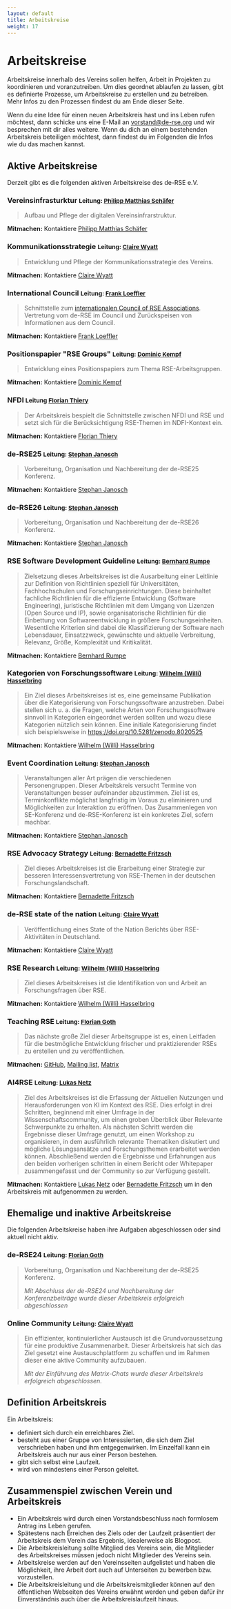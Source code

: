 ```yaml
---
layout: default
title: Arbeitskreise
weight: 17
---        
```


# Arbeitskreise

Arbeitskreise innerhalb des Vereins sollen helfen, Arbeit in Projekten zu koordinieren und voranzutreiben.
Um dies geordnet ablaufen zu lassen, gibt es definierte Prozesse, um Arbeitskreise zu erstellen und zu betreiben. Mehr Infos zu den Prozessen findest du am Ende dieser Seite.

Wenn du eine Idee für einen neuen Arbeitskreis hast und ins Leben rufen möchtest, dann schicke uns eine E-Mail an vorstand@de-rse.org und wir besprechen mit dir alles weitere. Wenn du dich an einem bestehenden Arbeitskreis beteiligen möchtest, dann findest du im Folgenden die Infos wie du das machen kannst.


## Aktive Arbeitskreise

Derzeit gibt es die folgenden aktiven Arbeitskreise des de-RSE e.V.

### Vereinsinfrasturktur <small>Leitung: [Philipp Matthias Schäfer](https://www.zedif.uni-jena.de/2409/kontakt)</small>

> Aufbau und Pflege der digitalen Vereinsinfrarstruktur.

**Mitmachen:** Kontaktiere [Philipp Matthias Schäfer](https://www.zedif.uni-jena.de/2409/kontakt)

### Kommunikationsstrategie <small>Leitung: [Claire Wyatt](https://www.fz-juelich.de/profile/wyatt_cl)</small>

> Entwicklung und Pflege der Kommunikationsstrategie des Vereins.

**Mitmachen:** Kontaktiere [Claire Wyatt](https://www.fz-juelich.de/profile/wyatt_cl)

### International Council <small>Leitung: [Frank Loeffler](https://www.zedif.uni-jena.de/2409/kontakt)</small>

> Schnittstelle zum [internationalen Council of RSE Associations](https://researchsoftware.org/council.html). Vertretung vom de-RSE im Council und Zurückspeisen von Informationen aus dem Council.

**Mitmachen:** Kontaktiere [Frank Loeffler](https://www.zedif.uni-jena.de/2409/kontakt)

### Positionspapier "RSE Groups" <small>Leitung: [Dominic Kempf](https://www.ssc.uni-heidelberg.de/en/what-the-scientific-software-center-is-all-about/meet-our-team)</small>

> Entwicklung eines Positionspapiers zum Thema RSE-Arbeitsgruppen.

**Mitmachen:** Kontaktiere [Dominic Kempf](https://www.ssc.uni-heidelberg.de/en/what-the-scientific-software-center-is-all-about/meet-our-team)

### NFDI <small>Leitung [Florian Thiery](https://www.leiza.de/ueber-uns/team/person/florian-thiery)</small>

> Der Arbeitskreis bespielt die Schnittstelle zwischen NFDI und RSE und setzt sich für die Berücksichtigung RSE-Themen im NDFI-Kontext ein.

**Mitmachen:** Kontaktiere [Florian Thiery](https://www.leiza.de/ueber-uns/team/person/florian-thiery)

### de-RSE25 <small>Leitung:  [Stephan Janosch](https://www.mpi-cbg.de/de/research/scientific-cores-support/scientific-services/scientific-computing-facility/contact)</small>

> Vorbereitung, Organisation und Nachbereitung der de-RSE25 Konferenz.

**Mitmachen:** Kontaktiere [Stephan Janosch](https://www.mpi-cbg.de/de/research/scientific-cores-support/scientific-services/scientific-computing-facility/contact)

### de-RSE26 <small>Leitung:  [Stephan Janosch](https://www.mpi-cbg.de/de/research/scientific-cores-support/scientific-services/scientific-computing-facility/contact)</small>


> Vorbereitung, Organisation und Nachbereitung der de-RSE26 Konferenz.

**Mitmachen:** Kontaktiere [Stephan Janosch](https://www.mpi-cbg.de/de/research/scientific-cores-support/scientific-services/scientific-computing-facility/contact)

### RSE Software Development Guideline <small>Leitung: [Bernhard Rumpe](https://se-rwth.github.io/staff/Bernhard.Rumpe/)</small>
> Zielsetzung dieses Arbeitskreises ist die Ausarbeitung einer Leitlinie zur Definition von Richtlinien speziell für Universitäten, Fachhochschulen und Forschungseinrichtungen. Diese beinhaltet fachliche Richtlinien für die effiziente Entwicklung (Software Engineering), juristische Richtlinien mit dem Umgang von Lizenzen (Open Source und IP), sowie organisatorische Richtlinien für die Einbettung von Softwareentwicklung in größere Forschungseinheiten. Wesentliche Kriterien sind dabei die Klassifizierung der Software nach Lebensdauer, Einsatzzweck, gewünschte und aktuelle Verbreitung, Relevanz, Größe, Komplexität und Kritikalität.

**Mitmachen:** Kontaktiere [Bernhard Rumpe](https://se-rwth.github.io/staff/Bernhard.Rumpe/)

### Kategorien von Forschungssoftware <small>Leitung: [Wilhelm (Willi) Hasselbring](https://www.se.informatik.uni-kiel.de/en/team/prof.-dr.-wilhelm-willi-hasselbring)</small>

> Ein Ziel dieses Arbeitskreises ist es, eine gemeinsame Publikation über die Kategorisierung von Forschungssoftware anzustreben. Dabei stellen sich u. a. die Fragen, welche Arten von Forschungssoftware sinnvoll in Kategorien eingeordnet werden sollten und wozu diese Kategorien nützlich sein können. Eine initiale Kategorisierung findet sich beispielsweise in https://doi.org/10.5281/zenodo.8020525

**Mitmachen:** Kontaktiere [Wilhelm (Willi) Hasselbring](https://www.se.informatik.uni-kiel.de/en/team/prof.-dr.-wilhelm-willi-hasselbring)

### Event Coordination <small>Leitung: [Stephan Janosch](https://www.mpi-cbg.de/de/research/scientific-cores-support/scientific-services/scientific-computing-facility/contact)</small>
> Veranstaltungen aller Art prägen die verschiedenen Personengruppen. Dieser Arbeitskreis versucht Termine von Veranstaltungen besser aufeinander abzustimmen. Ziel ist es, Terminkonflikte möglichst langfristig im Voraus zu eliminieren und Möglichkeiten zur Interaktion zu eröffnen. Das Zusammenlegen von SE-Konferenz und de-RSE-Konferenz ist ein konkretes Ziel, sofern machbar.

**Mitmachen:** Kontaktiere [Stephan Janosch](https://www.mpi-cbg.de/de/research/scientific-cores-support/scientific-services/scientific-computing-facility/contact)

### RSE Advocacy Strategy <small>Leitung: [Bernadette Fritzsch](https://www.awi.de/ueber-uns/organisation/mitarbeiter/detailseite/bernadette-fritzsch.html)</small>
> Ziel dieses Arbeitskreises ist die Erarbeitung einer Strategie zur besseren Interessensvertretung von RSE-Themen in der deutschen Forschungslandschaft. 

**Mitmachen:** Kontaktiere [Bernadette Fritzsch](https://www.awi.de/ueber-uns/organisation/mitarbeiter/detailseite/bernadette-fritzsch.html)

### de-RSE state of the nation <small>Leitung: [Claire Wyatt](https://www.fz-juelich.de/profile/wyatt_cl)</small>

> Veröffentlichung eines State of the Nation Berichts über RSE-Aktivitäten in Deutschland.

**Mitmachen:** Kontaktiere [Claire Wyatt](https://www.fz-juelich.de/profile/wyatt_cl)

### RSE Research <small>Leitung: [Wilhelm (Willi) Hasselbring](https://www.se.informatik.uni-kiel.de/en/team/prof.-dr.-wilhelm-willi-hasselbring)</small>
> Ziel dieses Arbeitskreises ist die Identifikation von und Arbeit an Forschungsfragen über RSE.

**Mitmachen:** Kontaktiere [Wilhelm (Willi) Hasselbring](https://www.se.informatik.uni-kiel.de/en/team/prof.-dr.-wilhelm-willi-hasselbring)


### Teaching RSE <small>Leitung: [Florian Goth](https://www.physik.uni-wuerzburg.de/tp1/team/postdocs/dr-florian-goth/)</small>

> Das nächste große Ziel dieser Arbeitsgruppe ist es, einen Leitfaden für die bestmögliche Entwicklung frischer und praktizierender RSEs zu erstellen und zu veröffentlichen.

**Mitmachen:** [GitHub](https://github.com/the-teachingRSE-project), [Mailing list](https://www.listserv.dfn.de/sympa/info/jmu-teachingrse), [Matrix](https://matrix.to/#/#de-rse.org-AK-trainingRSE:matrix.org)

### AI4RSE <small>Leitung: [Lukas Netz](https://www.se-rwth.de/staff/Lukas.Netz/)</small>

> Ziel des Arbeitskreises ist die Erfassung der Aktuellen Nutzungen und Herausforderungen von KI im Kontext des RSE. Dies erfolgt in drei Schritten, beginnend mit einer Umfrage in der Wissenschaftscommunity, um einen groben Überblick über Relevante Schwerpunkte zu erhalten. Als nächsten Schritt werden die Ergebnisse dieser Umfrage genutzt, um einen Workshop zu organisieren, in dem ausführlich relevante Thematiken diskutiert und mögliche Lösungsansätze und Forschungsthemen erarbeitet werden können. Abschließend werden die Ergebnisse und Erfahrungen aus den beiden vorherigen schritten in einem Bericht oder Whitepaper zusammengefasst und der Community so zur Verfügung gestellt.

**Mitmachen:** Kontaktiere [Lukas Netz](https://www.se-rwth.de/staff/Lukas.Netz/) oder [Bernadette Fritzsch](https://www.awi.de/ueber-uns/organisation/mitarbeiter/detailseite/bernadette-fritzsch.html) um in den Arbeitskreis mit aufgenommen zu werden.



## Ehemalige und inaktive Arbeitskreise

Die folgenden Arbeitskreise haben ihre Aufgaben abgeschlossen oder sind aktuell nicht aktiv.

### de-RSE24 <small>Leitung: [Florian Goth](https://www.physik.uni-wuerzburg.de/tp1/team/postdocs/dr-florian-goth/)</small>
> Vorbereitung, Organisation und Nachbereitung der de-RSE25 Konferenz.
>
> *Mit Abschluss der de-RSE24 und Nachbereitung der Konferenzbeiträge wurde dieser Arbeitskreis erfolgreich abgeschlossen*

### Online Community <small>Leitung: [Claire Wyatt](https://www.fz-juelich.de/profile/wyatt_cl)</small>

> Ein effizienter, kontinuierlicher Austausch ist die Grundvoraussetzung für eine produktive Zusammenarbeit. Dieser Arbeitskreis hat sich das Ziel gesetzt eine Austauschplattform zu schaffen und im Rahmen dieser eine aktive Community aufzubauen.
> 
> *Mit der Einführung des Matrix-Chats wurde dieser Arbeitskreis erfolgreich abgeschlossen.*

## Definition Arbeitskreis

Ein Arbeitskreis:
- definiert sich durch ein erreichbares Ziel.
- besteht aus einer Gruppe von Interessierten, die sich dem Ziel verschrieben haben und ihm entgegenwirken. Im Einzelfall kann ein Arbeitskreis auch nur aus einer Person bestehen.
- gibt sich selbst eine Laufzeit.
- wird von mindestens einer Person geleitet.

## Zusammenspiel zwischen Verein und Arbeitskreis

- Ein Arbeitskreis wird durch einen Vorstandsbeschluss nach formlosem Antrag ins Leben gerufen.
- Spätestens nach Erreichen des Ziels oder der Laufzeit präsentiert der Arbeitskreis dem Verein das Ergebnis, idealerweise als Blogpost.
- Die Arbeitskreisleitung sollte Mitglied des Vereins sein, die Mitglieder des Arbeitskreises müssen jedoch nicht Mitglieder des Vereins sein.
- Arbeitskreise werden auf den Vereinsseiten aufgelistet und haben die Möglichkeit, ihre Arbeit dort auch auf Unterseiten zu bewerben bzw. vorzustellen.
- Die Arbeitskreisleitung und die Arbeitskreismitglieder können auf den öffentlichen Webseiten des Vereins erwähnt werden und geben dafür ihr Einverständnis auch über die Arbeitskreislaufzeit hinaus.
